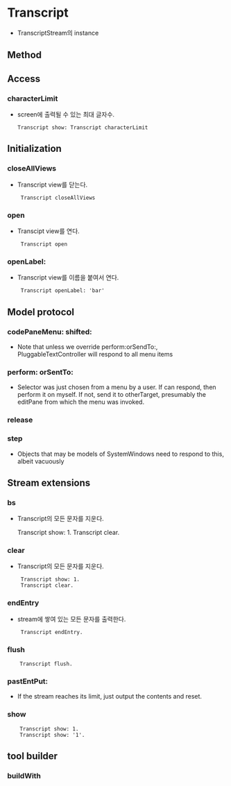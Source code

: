 # Transcript
 * TranscriptStream의 instance

## Method
## Access
### characterLimit
  * screen에 출력될 수 있는 최대 글자수.

        Transcript show: Transcript characterLimit

## Initialization
### closeAllViews
 * Transcript view를 닫는다.

        Transcript closeAllViews

### open
 * Transcipt view를 연다.

        Transcript open

### openLabel:
 * Transcript view를 이름을 붙여서 연다.

        Transcript openLabel: 'bar'

## Model protocol
### codePaneMenu: shifted:
 * Note that unless we override perform:orSendTo:, PluggableTextController will respond to all menu items
### perform: orSentTo:
 * Selector was just chosen from a menu by a user.  If can respond, then perform it on myself. If not, send it to otherTarget, presumably the editPane from which the menu was invoked.
### release
### step
 * Objects that may be models of SystemWindows need to respond to this, albeit vacuously

## Stream extensions
### bs
 * Transcript의 모든 문자를 지운다.

    Transcript show: 1.
    Transcript clear.

### clear
 * Transcript의 모든 문자를 지운다.

        Transcript show: 1.
        Transcript clear.

### endEntry
 * stream에 쌓여 있는 모든 문자를 출력한다.

        Transcript endEntry.

### flush

        Transcript flush.

### pastEntPut:
 * If the stream reaches its limit, just output the contents and reset.
### show

        Transcript show: 1.
        Transcript show: '1'.

## tool builder
### buildWith
